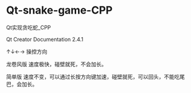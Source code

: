 # Qt-snake-game-CPP
Qt实现贪吃蛇_CPP

Qt Creator Documentation 2.4.1

↑↓←→ 操控方向

龙卷风版 速度极快，碰壁就死，不会加长。

简单版  速度不变，可以通过长按方向键加速，碰壁就死，可以回头，不能吃尾巴，会加长。
